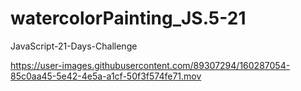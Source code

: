 # watercolorPainting_JS.5-21
JavaScript-21-Days-Challenge


https://user-images.githubusercontent.com/89307294/160287054-85c0aa45-5e42-4e5a-a1cf-50f3f574fe71.mov

